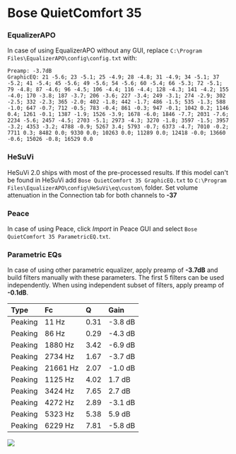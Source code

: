 # Bose QuietComfort 35

### EqualizerAPO
In case of using EqualizerAPO without any GUI, replace `C:\Program Files\EqualizerAPO\config\config.txt`
with:
```
Preamp: -3.7dB
GraphicEQ: 21 -5.6; 23 -5.1; 25 -4.9; 28 -4.8; 31 -4.9; 34 -5.1; 37 -5.2; 41 -5.4; 45 -5.6; 49 -5.6; 54 -5.6; 60 -5.4; 66 -5.3; 72 -5.1; 79 -4.8; 87 -4.6; 96 -4.5; 106 -4.4; 116 -4.4; 128 -4.3; 141 -4.2; 155 -4.0; 170 -3.8; 187 -3.7; 206 -3.6; 227 -3.4; 249 -3.1; 274 -2.9; 302 -2.5; 332 -2.3; 365 -2.0; 402 -1.8; 442 -1.7; 486 -1.5; 535 -1.3; 588 -1.0; 647 -0.7; 712 -0.5; 783 -0.4; 861 -0.3; 947 -0.1; 1042 0.2; 1146 0.4; 1261 -0.1; 1387 -1.9; 1526 -3.9; 1678 -6.0; 1846 -7.7; 2031 -7.6; 2234 -5.6; 2457 -4.5; 2703 -5.1; 2973 -4.3; 3270 -1.8; 3597 -1.5; 3957 -3.2; 4353 -3.2; 4788 -0.9; 5267 3.4; 5793 -0.7; 6373 -4.7; 7010 -0.2; 7711 0.3; 8482 0.0; 9330 0.0; 10263 0.0; 11289 0.0; 12418 -0.0; 13660 -0.6; 15026 -0.8; 16529 0.0
```

### HeSuVi
HeSuVi 2.0 ships with most of the pre-processed results. If this model can't be found in HeSuVi add
`Bose QuietComfort 35 GraphicEQ.txt` to `C:\Program Files\EqualizerAPO\config\HeSuVi\eq\custom\` folder.
Set volume attenuation in the Connection tab for both channels to **-37**

### Peace
In case of using Peace, click *Import* in Peace GUI and select `Bose QuietComfort 35 ParametricEQ.txt`.

### Parametric EQs
In case of using other parametric equalizer, apply preamp of **-3.7dB** and build filters manually
with these parameters. The first 5 filters can be used independently.
When using independent subset of filters, apply preamp of **-0.1dB**.

| Type    | Fc       |    Q | Gain    |
|:--------|:---------|:-----|:--------|
| Peaking | 11 Hz    | 0.31 | -3.8 dB |
| Peaking | 86 Hz    | 0.29 | -4.3 dB |
| Peaking | 1880 Hz  | 3.42 | -6.9 dB |
| Peaking | 2734 Hz  | 1.67 | -3.7 dB |
| Peaking | 21661 Hz | 2.07 | -1.0 dB |
| Peaking | 1125 Hz  | 4.02 | 1.7 dB  |
| Peaking | 3424 Hz  | 7.65 | 2.7 dB  |
| Peaking | 4272 Hz  | 2.89 | -3.1 dB |
| Peaking | 5323 Hz  | 5.38 | 5.9 dB  |
| Peaking | 6229 Hz  | 7.81 | -5.8 dB |

![](https://raw.githubusercontent.com/jaakkopasanen/AutoEq/master/results/rtings/sbaf-serious/Bose%20QuietComfort%2035/Bose%20QuietComfort%2035.png)